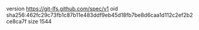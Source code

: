 version https://git-lfs.github.com/spec/v1
oid sha256:462fc29c73fb1c87b11e483ddf9eb45d18fb7be8d6caa1d112c2ef2b2ce8ca7f
size 1544
